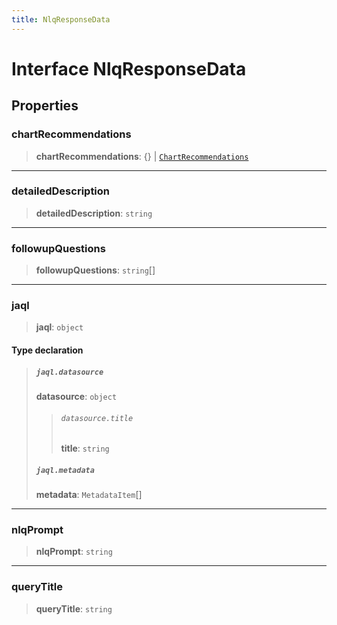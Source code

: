 ```yaml
---
title: NlqResponseData
---
```


# Interface NlqResponseData

## Properties

### chartRecommendations

> **chartRecommendations**: \{} \| [`ChartRecommendations`](interface.ChartRecommendations.md)

***

### detailedDescription

> **detailedDescription**: `string`

***

### followupQuestions

> **followupQuestions**: `string`[]

***

### jaql

> **jaql**: `object`

#### Type declaration

> ##### `jaql.datasource`
>
> **datasource**: `object`
>
> > ###### `datasource.title`
> >
> > **title**: `string`
> >
> >
>
> ##### `jaql.metadata`
>
> **metadata**: `MetadataItem`[]
>
>

***

### nlqPrompt

> **nlqPrompt**: `string`

***

### queryTitle

> **queryTitle**: `string`
